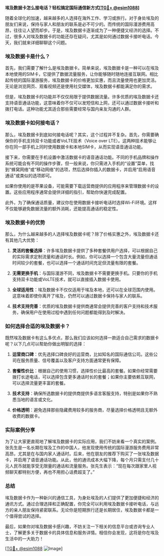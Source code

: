 **埃及数据卡怎么接电话？轻松搞定国际通信新方式[[TG💪+ @esim1088](https://t.me/s/esim1088)]**

随着全球化的加速，越来越多的人选择在海外工作、学习或旅行。对于身处埃及的朋友们来说，保持与家人和朋友的联系是必不可少的。而传统的国际漫游费用高昂，往往让人望而却步。于是，埃及数据卡逐渐成为了一种便捷又经济的选择。不过，很多人对埃及数据卡的功能还存在疑问，尤其是如何通过数据卡接听电话。今天，我们就来详细聊聊这个问题。

### 埃及数据卡是什么？

首先，我们需要了解什么是埃及数据卡。简单来说，埃及数据卡是一种可以在埃及本地使用的SIM卡，它提供了数据流量服务，让你能够随时随地连接互联网。相比起传统的国际漫游服务，埃及数据卡的价格更加实惠，而且流量使用也更加灵活。无论是浏览网页、观看视频还是使用社交媒体，埃及数据卡都能满足你的需求。

但是，埃及数据卡的功能并不仅仅局限于提供数据流量。许多优质的埃及数据卡还支持语音通话功能，这意味着你不仅可以发短信和上网，还可以通过数据卡接听和拨打电话。这种功能尤其适合那些需要经常与国内亲友沟通的人群。

### 埃及数据卡如何接电话？

那么，埃及数据卡到底如何接电话呢？其实，这个过程并不复杂。首先，你需要确保你的手机支持双卡功能或者VoLTE技术（Voice over LTE）。这两种技术能够让你在同一部手机上同时使用数据卡和本地SIM卡，从而实现语音通话功能。

接下来，你需要在手机设置中激活数据卡的语音通话功能。不同的手机品牌和操作系统可能会有不同的操作步骤，但一般来说，你只需进入手机的“设置”菜单，找到“蜂窝网络”或“移动网络”的选项，然后选择你插入的数据卡，并启用“启用语音通话”或类似的选项即可。

如果你使用的是苹果设备，可能需要下载运营商提供的应用程序来管理数据卡的设置。这些应用程序通常会提供详细的指引，帮助你快速完成配置。

此外，为了确保通话质量，建议你在使用数据卡接听电话时选择Wi-Fi环境。这样不仅能够避免数据流量的额外消耗，还能提高通话的稳定性。

### 埃及数据卡的优势

那么，为什么越来越多的人选择埃及数据卡呢？除了价格实惠之外，埃及数据卡还有其他几大优势：

1. **灵活的套餐选择**：许多埃及数据卡提供了多种套餐供用户选择，可以根据自己的实际需求定制流量和通话时长。例如，你可以选择一个包含大量流量但通话时间较少的套餐，也可以选择一个通话时间充足但流量有限的套餐。

2. **无需更换手机**：与国际漫游不同，埃及数据卡不需要更换手机。只要你的手机支持双卡功能或VoLTE技术，就可以直接插入数据卡使用。

3. **全球适用性**：埃及数据卡不仅仅适用于埃及本地，还可以在全球范围内使用。这意味着即使你离开了埃及，仍然可以通过数据卡保持与家人的联系。

4. **技术支持完善**：优质的埃及数据卡提供商通常会提供完善的客户支持和技术服务，确保用户在使用过程中遇到任何问题都能得到及时解决。

### 如何选择合适的埃及数据卡？

既然埃及数据卡有这么多优点，那么我们应该如何选择一款适合自己需求的数据卡呢？以下几点可以帮助你做出明智的选择：

1. **运营商口碑**：优先选择口碑良好的运营商，比如知名的国际通信公司。这些公司在服务质量、信号覆盖以及客户支持方面通常更有保障。

2. **套餐性价比**：根据自己的使用习惯，选择性价比最高的套餐。如果你经常需要拨打长途电话，可以选择包含更多通话时长的套餐；如果你主要依赖互联网，可以选择流量更丰富的套餐。

3. **技术支持**：确保所选数据卡的提供商提供多语言客服支持，特别是如果你不熟悉当地的语言或文化。

4. **价格透明**：避免选择那些隐藏费用较多的服务商，尽量选择价格透明且无额外收费的数据卡。

### 实际案例分享

为了让大家更直观地了解埃及数据卡的实际应用，我们不妨来看一个真实的案例。张先生是一名长期在埃及工作的中国人，他发现使用传统的国际漫游服务费用非常高昂，尤其是在与国内家人通话时。后来，他在朋友的推荐下购买了一张埃及数据卡，并启用了语音通话功能。从此，他的通讯成本大幅下降，每个月只需支付几十元人民币就能享受无限量的通话和流量服务。张先生表示：“现在每次跟家里人视频聊天都特别方便，再也不用担心话费超支了。”

### 总结

埃及数据卡作为一种新兴的通信工具，为身处埃及的人们提供了更加便捷和经济的通讯方式。通过合理选择和正确配置，你完全可以利用埃及数据卡接听电话，与远方的亲人朋友保持紧密联系。无论你是短期旅行还是长期居住，埃及数据卡都是一个值得尝试的选择。

最后，如果你对埃及数据卡感兴趣，不妨关注一下相关的信息平台或咨询专业人士，了解更多关于数据卡的具体信息和服务详情。相信你会发现，这将是你在埃及生活中的一大助力！

[[TG💪+ @esim1088](https://t.me/s/esim1088) ![Image](https://i.postimg.cc/4NQfJmqS/Snipaste-2025-05-13-00-14-12.png)]